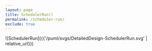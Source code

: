 ```yaml
---
layout: page
title: SchedulerRun()
permalink: /scheduler-run/
exclude: true
---
```


![SchedulerRun]({{'/puml/svgs/DetailedDesign-SchedulerRun.svg' | relative_url}})
